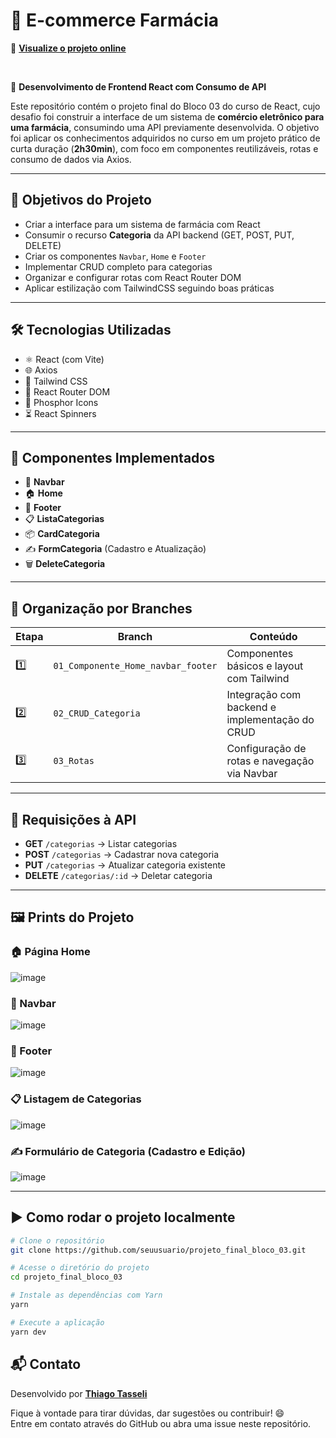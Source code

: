 # 💊 E-commerce Farmácia

🔗 **[Visualize o projeto online](https://farmacia-bloco-3.netlify.app)**

</br>

🚀 **Desenvolvimento de Frontend React com Consumo de API**

Este repositório contém o projeto final do Bloco 03 do curso de React, cujo desafio foi construir a interface de um sistema de **comércio eletrônico para uma farmácia**, consumindo uma API previamente desenvolvida. O objetivo foi aplicar os conhecimentos adquiridos no curso em um projeto prático de curta duração (**2h30min**), com foco em componentes reutilizáveis, rotas e consumo de dados via Axios.

---

## 📌 Objetivos do Projeto

- Criar a interface para um sistema de farmácia com React
- Consumir o recurso **Categoria** da API backend (GET, POST, PUT, DELETE)
- Criar os componentes `Navbar`, `Home` e `Footer`
- Implementar CRUD completo para categorias
- Organizar e configurar rotas com React Router DOM
- Aplicar estilização com TailwindCSS seguindo boas práticas

---

## 🛠️ Tecnologias Utilizadas

- ⚛️ React (com Vite)
- 🌐 Axios
- 🎨 Tailwind CSS
- 🧭 React Router DOM
- 💎 Phosphor Icons
- ⏳ React Spinners

---

## 📂 Componentes Implementados

- 🧭 **Navbar**  
- 🏠 **Home**  
- 🔻 **Footer**  
- 📋 **ListaCategorias**  
- 📦 **CardCategoria**  
- ✍️ **FormCategoria** (Cadastro e Atualização)  
- 🗑️ **DeleteCategoria**

---

## 📎 Organização por Branches

| Etapa | Branch | Conteúdo |
|-------|--------|----------|
| 1️⃣ | `01_Componente_Home_navbar_footer` | Componentes básicos e layout com Tailwind |
| 2️⃣ | `02_CRUD_Categoria` | Integração com backend e implementação do CRUD |
| 3️⃣ | `03_Rotas` | Configuração de rotas e navegação via Navbar |

---

## 🔁 Requisições à API

- **GET** `/categorias` → Listar categorias  
- **POST** `/categorias` → Cadastrar nova categoria  
- **PUT** `/categorias` → Atualizar categoria existente  
- **DELETE** `/categorias/:id` → Deletar categoria  

---

## 🖼️ Prints do Projeto

### 🏠 Página Home
![image](https://github.com/user-attachments/assets/5dcaf6bd-9b0f-4086-9da6-1090c1840685)

### 🧭 Navbar
![image](https://github.com/user-attachments/assets/da2084f1-74fd-4d2a-9cac-994d89b7887c)

### 🔻 Footer
![image](https://github.com/user-attachments/assets/e9e09f8f-7d61-46a8-8ce5-41f02a3bad7c)

### 📋 Listagem de Categorias
![image](https://github.com/user-attachments/assets/dd266ab7-f26b-486b-b907-cf40318ccf4d)

### ✍️ Formulário de Categoria (Cadastro e Edição)
![image](https://github.com/user-attachments/assets/a54ecf53-899a-42fa-a742-abf43d3d6980)

---

## ▶️ Como rodar o projeto localmente

```bash
# Clone o repositório
git clone https://github.com/seuusuario/projeto_final_bloco_03.git

# Acesse o diretório do projeto
cd projeto_final_bloco_03

# Instale as dependências com Yarn
yarn

# Execute a aplicação
yarn dev
```

## 📬 Contato

Desenvolvido por [**Thiago Tasseli**](https://github.com/tasselii)

Fique à vontade para tirar dúvidas, dar sugestões ou contribuir! 😄  
Entre em contato através do GitHub ou abra uma issue neste repositório.
